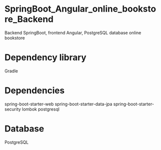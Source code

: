 # SpringBoot_Angular_online_bookstore_Backend
Backend SpringBoot, frontend Angular, PostgreSQL database online bookstore

# Dependency library
Gradle

# Dependencies
spring-boot-starter-web
spring-boot-starter-data-jpa
spring-boot-starter-security
lombok
postgresql

# Database
PostgreSQL


